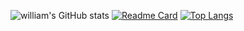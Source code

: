 <!-- Hi there 👋 -->

<!--
**william20210206/william20210206** is a ✨ _special_ ✨ repository because its `README.md` (this file) appears on your GitHub profile.

Here are some ideas to get you started:

- 🔭 I’m currently working on ...

- 🌱 I’m currently learning ...

- 👯 I’m looking to collaborate on ...

- 🤔 I’m looking for help with ...

- 💬 Ask me about ...

- 📫 How to reach me: ...

- 😄 Pronouns: ...

- ⚡ Fun fact: ...
  -->

![william's GitHub stats](https://github-readme-stats.vercel.app/api?username=william20210206&show_icons=true)
[![Readme Card](https://github-readme-stats.vercel.app/api/pin/?username=william20210206&repo=github-readme-stats)](https://github.com/anuraghazra/github-readme-stats)
[![Top Langs](https://github-readme-stats.vercel.app/api/top-langs/?username=william20210206)](https://github.com/anuraghazra/github-readme-stats)
